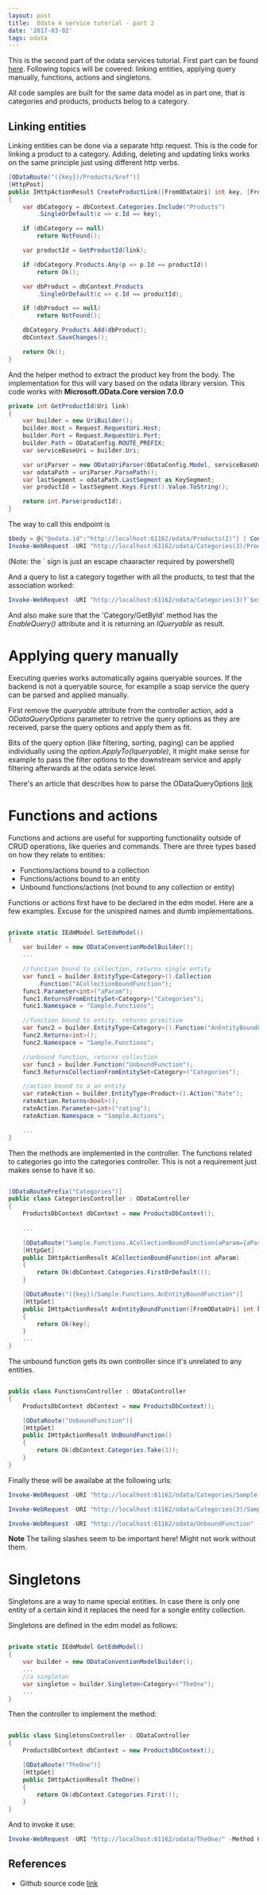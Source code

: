 ```yaml
---
layout: post
title:  Odata 4 service tutorial - part 2
date: '2017-03-02'
tags: odata
---
```



This is the second part of the odata services tutorial. First part can be found [here](http://adam-gligor.github.io/2017/01/29/Odata-4-services-introduction). Following topics will be covered: linking entities, applying query manually, functions, actions and singletons. 

All code samples are built for the same data model as in part one, that is categories and products, products belog to a category.


## Linking entities

Linking entities can be done via a separate http request. This is the code for linking a product to a category. Adding, deleting and updating links works on the same principle just using different http verbs.

```c#
[ODataRoute("({key})/Products/$ref")]
[HttpPost]
public IHttpActionResult CreateProductLink([FromODataUri] int key, [FromBody] Uri link)
{
    var dbCategory = dbContext.Categories.Include("Products")
        .SingleOrDefault(c => c.Id == key);

    if (dbCategory == null)
        return NotFound();

    var productId = GetProductId(link);

    if (dbCategory.Products.Any(p => p.Id == productId))
        return Ok();

    var dbProduct = dbContext.Products
        .SingleOrDefault(c => c.Id == productId);

    if (dbProduct == null)
        return NotFound();

    dbCategory.Products.Add(dbProduct);
    dbContext.SaveChanges();

    return Ok();
}
```

And the helper method to extract the product key from the body. The implementation for this will vary based on the odata library version. This code works with **Microsoft.OData.Core version 7.0.0**


```c#
private int GetProductId(Uri link)
{
    var builder = new UriBuilder();
    builder.Host = Request.RequestUri.Host;
    builder.Port = Request.RequestUri.Port;
    builder.Path = ODataConfig.ROUTE_PREFIX;
    var serviceBaseUri = builder.Uri;

    var uriParser = new ODataUriParser(ODataConfig.Model, serviceBaseUri, link);
    var odataPath = uriParser.ParsePath();
    var lastSegment = odataPath.LastSegment as KeySegment;
    var productId = lastSegment.Keys.First().Value.ToString();

    return int.Parse(productId);
}
```

The way to call this endpoint is 

```powershell
$body = @{"@odata.id":"http://localhost:61162/odata/Products(2)"} | ConvertTo-Json
Invoke-WebRequest -URI "http://localhost:61162/odata/Categories(3)/Products/`$ref" -Method Post -ContentType "application/json" -Body $body
```

(Note: the ` sign is just an escape chaaracter required by powershell)


And a query to list a category together with all the products, to test that the association worked:

```powershell
Invoke-WebRequest -URI "http://localhost:61162/odata/Categories(3)?`$expand=Products" -Method Get 
```

And also make sure that the 'Category/GetById' method has the *EnableQuery()* attribute and it is returning an *IQueryable* as result.


# Applying query manually 

Executing queries works automatically agains queryable sources. If the backend is not a queryable source, for examplle a soap service the query can be parsed and applied manually. 


First remove the *queryable* attribute from the controller action, add a *ODataQueryOptions<T>* parameter to retrive the query options as they are received, 
parse the query options and apply them as fit. 


Bits of the query option (like filtering, sorting, paging) can be applied individually using the *option.ApplyTo(Iqueryable)*, it might make sense for example to pass the filter options to the downstream service and apply filtering afterwards at the odata service level.

There's an article that describes how to parse the ODataQueryOptions [link](https://blogs.msdn.microsoft.com/alexj/2012/12/06/parsing-filter-and-orderby-using-the-odatauriparser/)


# Functions and actions 

Functions and actions are useful for supporting functionality outside of CRUD operations, like queries and commands. There are three types based on how they relate to entities: 

- Functions/actions bound to a collection
- Functions/actions bound to an entity
- Unbound functions/actions (not bound to any collection or entity)


Functions or actions first have to be declared in the edm model. Here are a few examples. Excuse for the unispired names and dumb implementations.

```c#

private static IEdmModel GetEdmModel()
{
    var builder = new ODataConventionModelBuilder();
    ...

    //function bound to collection, returns single entity 
    var func1 = builder.EntityType<Category>().Collection
        .Function("ACollectionBoundFunction");
    func1.Parameter<int>("aParam");
    func1.ReturnsFromEntitySet<Category>("Categories");
    func1.Namespace = "Sample.Functions";

    //function bound to entity, returns primitive
    var func2 = builder.EntityType<Category>().Function("AnEntityBoundFunction");
    func2.Returns<int>();
    func2.Namespace = "Sample.Functions";

    //unbound function, returns collection  
    var func3 = builder.Function("UnboundFunction");
    func3.ReturnsCollectionFromEntitySet<Category>("Categories");

    //action bound to a an entity
    var rateAction = builder.EntityType<Product>().Action("Rate");
    rateAction.Returns<bool>();
    rateAction.Parameter<int>("rating");
    rateAction.Namespace = "Sample.Actions";

    ...
}
```

Then the methods are implemented in the controller. The functions related to categories go into the categories controller. This is not a requirement just makes sense to have it so.

```c#

[ODataRoutePrefix("Categories")]
public class CategoriesController : ODataController
{
    ProductsDbContext dbContext = new ProductsDbContext();
    
    ...

    [ODataRoute("Sample.Functions.ACollectionBoundFunction(aParam={aParam})")]
    [HttpGet]
    public IHttpActionResult ACollectionBoundFunction(int aParam)
    {
        return Ok(dbContext.Categories.FirstOrDefault());
    }

    [ODataRoute("({key})/Sample.Functions.AnEntityBoundFunction")]
    [HttpGet]
    public IHttpActionResult AnEntityBoundFunction([FromODataUri] int key)
    {
        return Ok(key);
    }
    ...
} 

```
The unbound function gets its own controller since it's unrelated to any entities.

```c#

public class FunctionsController : ODataController
{
    ProductsDbContext dbContext = new ProductsDbContext();

    [ODataRoute("UnboundFunction")]
    [HttpGet]
    public IHttpActionResult UnBoundFunction()
    {
        return Ok(dbContext.Categories.Take(3));
    }
}
``` 

Finally these will be awailabe at the following urls: 


```powershell
Invoke-WebRequest -URI "http://localhost:61162/odata/Categories/Sample.Functions.ACollectionBoundFunction/" -Method Get 

Invoke-WebRequest -URI "http://localhost:61162/odata/Categories(3)/Sample.Functions.AnEntityBoundFunction/" -Method Get 

Invoke-WebRequest -URI "http://localhost:61162/odata/UnboundFunction" -Method Get 
```

**Note** The tailing slashes seem to be important here! Might not work without them.


# Singletons 


Singletons are a way to name special entities. In case there is only one entity of a certain kind it replaces the need for a songle entity collection.

Singletons are defined in the edm model as follows:  


```c#

private static IEdmModel GetEdmModel()
{
    var builder = new ODataConventionModelBuilder();
    ...
	//a singleton
    var singleton = builder.Singleton<Category>("TheOne");
    ...
}
```

Then the controller to implement the method: 

```c#

public class SingletonsController : ODataController
{
    ProductsDbContext dbContext = new ProductsDbContext();

    [ODataRoute("TheOne")]
    [HttpGet]
    public IHttpActionResult TheOne()
    {
        return Ok(dbContext.Categories.First());
    }
}
```

And to invoke it use:

```powershell
Invoke-WebRequest -URI "http://localhost:61162/odata/TheOne/" -Method Get 

```

## References

- Github source code [link](https://github.com/adam-gligor/archeology/tree/master/OdData4Sample-master/OdData4Sample-master)

